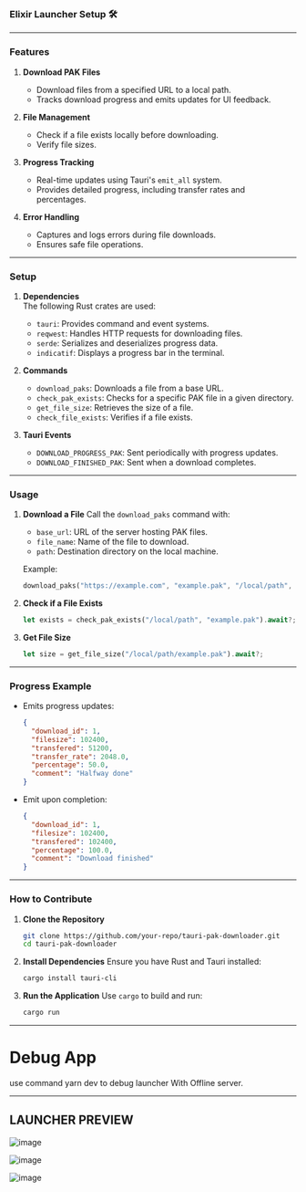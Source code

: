 ### Elixir Launcher Setup 🛠️
---

### **Features**
1. **Download PAK Files**  
   - Download files from a specified URL to a local path.  
   - Tracks download progress and emits updates for UI feedback.  

2. **File Management**  
   - Check if a file exists locally before downloading.  
   - Verify file sizes.  

3. **Progress Tracking**  
   - Real-time updates using Tauri's `emit_all` system.  
   - Provides detailed progress, including transfer rates and percentages.  

4. **Error Handling**  
   - Captures and logs errors during file downloads.  
   - Ensures safe file operations.

---

### **Setup**
1. **Dependencies**  
   The following Rust crates are used:
   - `tauri`: Provides command and event systems.
   - `reqwest`: Handles HTTP requests for downloading files.
   - `serde`: Serializes and deserializes progress data.
   - `indicatif`: Displays a progress bar in the terminal.

2. **Commands**
   - `download_paks`: Downloads a file from a base URL.  
   - `check_pak_exists`: Checks for a specific PAK file in a given directory.  
   - `get_file_size`: Retrieves the size of a file.  
   - `check_file_exists`: Verifies if a file exists.

3. **Tauri Events**
   - `DOWNLOAD_PROGRESS_PAK`: Sent periodically with progress updates.  
   - `DOWNLOAD_FINISHED_PAK`: Sent when a download completes.

---

### **Usage**
1. **Download a File**
   Call the `download_paks` command with:  
   - `base_url`: URL of the server hosting PAK files.  
   - `file_name`: Name of the file to download.  
   - `path`: Destination directory on the local machine.

   Example:
   ```rust
   download_paks("https://example.com", "example.pak", "/local/path", app_handle).await;
   ```

2. **Check if a File Exists**
   ```rust
   let exists = check_pak_exists("/local/path", "example.pak").await?;
   ```

3. **Get File Size**
   ```rust
   let size = get_file_size("/local/path/example.pak").await?;
   ```

---

### **Progress Example**
- Emits progress updates:
  ```json
  {
    "download_id": 1,
    "filesize": 102400,
    "transfered": 51200,
    "transfer_rate": 2048.0,
    "percentage": 50.0,
    "comment": "Halfway done"
  }
  ```
- Emit upon completion:
  ```json
  {
    "download_id": 1,
    "filesize": 102400,
    "transfered": 102400,
    "percentage": 100.0,
    "comment": "Download finished"
  }
  ```

---

### **How to Contribute**
1. **Clone the Repository**
   ```bash
   git clone https://github.com/your-repo/tauri-pak-downloader.git
   cd tauri-pak-downloader
   ```
2. **Install Dependencies**
   Ensure you have Rust and Tauri installed:
   ```bash
   cargo install tauri-cli
   ```
3. **Run the Application**
   Use `cargo` to build and run:
   ```bash
   cargo run
   ```
---
# Debug App

use command yarn dev to debug launcher With Offline server. 

---

## LAUNCHER PREVIEW 

![image](https://github.com/user-attachments/assets/a38840a1-002b-4f6b-86c0-659a7ae709bf)

![image](https://github.com/user-attachments/assets/564ff063-f7e5-40f1-a1c0-2bd854eff8d6)

![image](https://github.com/user-attachments/assets/e7ac22f6-50e1-460d-96de-7f8c37d48ff4)



